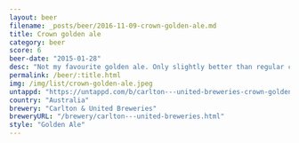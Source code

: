 ```yaml
---
layout: beer
filename: _posts/beer/2016-11-09-crown-golden-ale.md
title: Crown golden ale
category: beer
score: 6
beer-date: "2015-01-28"
desc: "Not my favourite golden ale. Only slightly better than regular crown"
permalink: /beer/:title.html
img: /img/list/crown-golden-ale.jpeg
untappd: "https://untappd.com/b/carlton---united-breweries-crown-golden-ale/725969"
country: "Australia"
brewery: "Carlton & United Breweries"
breweryURL: "/brewery/carlton---united-breweries.html"
style: "Golden Ale"
---
```

